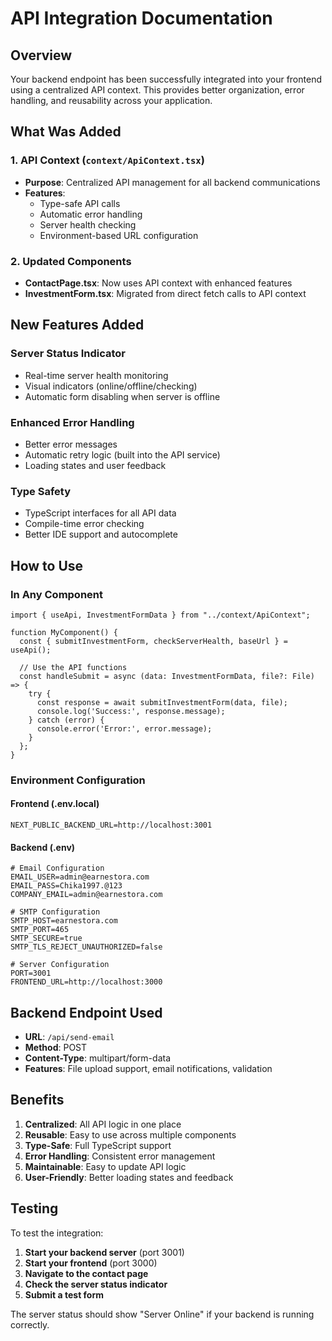 # API Integration Documentation

## Overview
Your backend endpoint has been successfully integrated into your frontend using a centralized API context. This provides better organization, error handling, and reusability across your application.

## What Was Added

### 1. API Context (`context/ApiContext.tsx`)
- **Purpose**: Centralized API management for all backend communications
- **Features**:
  - Type-safe API calls
  - Automatic error handling
  - Server health checking
  - Environment-based URL configuration

### 2. Updated Components
- **ContactPage.tsx**: Now uses API context with enhanced features
- **InvestmentForm.tsx**: Migrated from direct fetch calls to API context

## New Features Added

### Server Status Indicator
- Real-time server health monitoring
- Visual indicators (online/offline/checking)
- Automatic form disabling when server is offline

### Enhanced Error Handling
- Better error messages
- Automatic retry logic (built into the API service)
- Loading states and user feedback

### Type Safety
- TypeScript interfaces for all API data
- Compile-time error checking
- Better IDE support and autocomplete

## How to Use

### In Any Component
```tsx
import { useApi, InvestmentFormData } from "../context/ApiContext";

function MyComponent() {
  const { submitInvestmentForm, checkServerHealth, baseUrl } = useApi();
  
  // Use the API functions
  const handleSubmit = async (data: InvestmentFormData, file?: File) => {
    try {
      const response = await submitInvestmentForm(data, file);
      console.log('Success:', response.message);
    } catch (error) {
      console.error('Error:', error.message);
    }
  };
}
```

### Environment Configuration

#### Frontend (.env.local)
```
NEXT_PUBLIC_BACKEND_URL=http://localhost:3001
```

#### Backend (.env)
```
# Email Configuration
EMAIL_USER=admin@earnestora.com
EMAIL_PASS=Chika1997.@123
COMPANY_EMAIL=admin@earnestora.com

# SMTP Configuration
SMTP_HOST=earnestora.com
SMTP_PORT=465
SMTP_SECURE=true
SMTP_TLS_REJECT_UNAUTHORIZED=false

# Server Configuration
PORT=3001
FRONTEND_URL=http://localhost:3000
```

## Backend Endpoint Used
- **URL**: `/api/send-email`
- **Method**: POST
- **Content-Type**: multipart/form-data
- **Features**: File upload support, email notifications, validation

## Benefits

1. **Centralized**: All API logic in one place
2. **Reusable**: Easy to use across multiple components
3. **Type-Safe**: Full TypeScript support
4. **Error Handling**: Consistent error management
5. **Maintainable**: Easy to update API logic
6. **User-Friendly**: Better loading states and feedback

## Testing

To test the integration:

1. **Start your backend server** (port 3001)
2. **Start your frontend** (port 3000)
3. **Navigate to the contact page**
4. **Check the server status indicator**
5. **Submit a test form**

The server status should show "Server Online" if your backend is running correctly.
